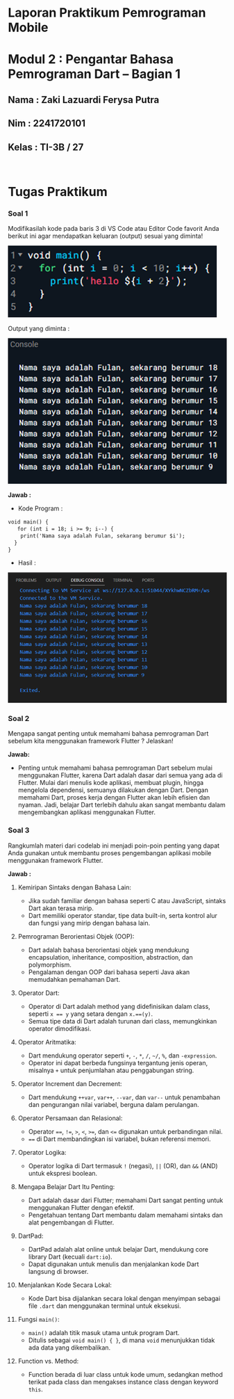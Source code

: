 # Laporan Praktikum Pemrograman Mobile 
# Modul 2 : Pengantar Bahasa Pemrograman Dart – Bagian 1

## Nama     : Zaki Lazuardi Ferysa Putra
## Nim      : 2241720101
## Kelas    : TI-3B / 27
<br>

# Tugas Praktikum
### Soal 1
Modifikasilah kode pada baris 3 di VS Code atau Editor Code favorit Anda berikut ini agar mendapatkan keluaran (output) sesuai yang diminta!

![alt text](image.png)

Output yang diminta : 

![alt text](image-1.png)

<b>Jawab : </b> 

- Kode Program :
```
void main() { 
   for (int i = 18; i >= 9; i--) { 
    print('Nama saya adalah Fulan, sekarang berumur $i'); 
  } 
}
```
- Hasil :

![alt text](image-2.png)

### Soal 2
Mengapa sangat penting untuk memahami bahasa pemrograman Dart sebelum kita menggunakan framework Flutter ? Jelaskan!


<b>Jawab: </b> 

- Penting untuk memahami bahasa pemrograman Dart sebelum mulai menggunakan Flutter, karena Dart adalah dasar dari semua yang ada di Flutter. Mulai dari menulis kode aplikasi, membuat plugin, hingga mengelola dependensi, semuanya dilakukan dengan Dart. Dengan memahami Dart, proses kerja dengan Flutter akan lebih efisien dan nyaman. Jadi, belajar Dart terlebih dahulu akan sangat membantu dalam mengembangkan aplikasi menggunakan Flutter.

### Soal 3
Rangkumlah materi dari codelab ini menjadi poin-poin penting yang dapat Anda gunakan untuk membantu proses pengembangan aplikasi mobile menggunakan framework Flutter.

<b>Jawab : </b>
1.	Kemiripan Sintaks dengan Bahasa Lain:
    - Jika sudah familiar dengan bahasa seperti C atau JavaScript, sintaks Dart akan terasa mirip.
    - Dart memiliki operator standar, tipe data built-in, serta kontrol alur dan fungsi yang mirip dengan bahasa lain.

2.	Pemrograman Berorientasi Objek (OOP):
    - Dart adalah bahasa berorientasi objek yang mendukung encapsulation, inheritance, composition, abstraction, dan polymorphism.
    - Pengalaman dengan OOP dari bahasa seperti Java akan memudahkan pemahaman Dart.

3.	Operator Dart:
    - Operator di Dart adalah method yang didefinisikan dalam class, seperti `x == y` yang setara dengan `x.==(y)`.
    - Semua tipe data di Dart adalah turunan dari class, memungkinkan operator dimodifikasi.

4.	Operator Aritmatika:
    - Dart mendukung operator seperti `+`, `-`, `*`, `/`, `~/`, `%`, dan `-expression`.
    - Operator ini dapat berbeda fungsinya tergantung jenis operan, misalnya `+` untuk penjumlahan atau penggabungan string.

5.	Operator Increment dan Decrement:
    - Dart mendukung `++var`, `var++`, `--var`, dan `var--` untuk penambahan dan pengurangan nilai variabel, berguna dalam perulangan.

6.	Operator Persamaan dan Relasional:
    - Operator `==`, `!=`, `>`, `<`, `>=`, dan `<=` digunakan untuk perbandingan nilai.
    - `==` di Dart membandingkan isi variabel, bukan referensi memori.

7.	Operator Logika:
    - Operator logika di Dart termasuk `!` (negasi), `||` (OR), dan `&&` (AND) untuk ekspresi boolean.

8.	Mengapa Belajar Dart Itu Penting:
    - Dart adalah dasar dari Flutter; memahami Dart sangat penting untuk menggunakan Flutter dengan efektif.
    - Pengetahuan tentang Dart membantu dalam memahami sintaks dan alat pengembangan di Flutter.

9.	DartPad:
    - DartPad adalah alat online untuk belajar Dart, mendukung core library Dart (kecuali `dart:io`).
    - Dapat digunakan untuk menulis dan menjalankan kode Dart langsung di browser.

10.	Menjalankan Kode Secara Lokal:
    - Kode Dart bisa dijalankan secara lokal dengan menyimpan sebagai file `.dart` dan menggunakan terminal untuk eksekusi.

11.	Fungsi `main()`:
    - `main()` adalah titik masuk utama untuk program Dart.
    - Ditulis sebagai `void main() { }`, di mana `void` menunjukkan tidak ada data yang dikembalikan.

12.	Function vs. Method:
    - Function berada di luar class untuk kode umum, sedangkan method terikat pada class dan mengakses instance class dengan keyword `this`.
